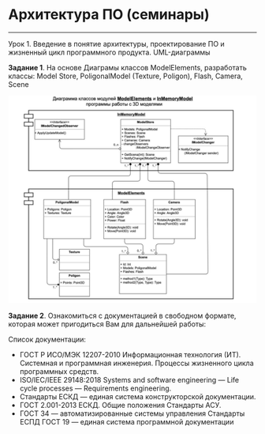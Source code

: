 # Архитектура ПО (семинары)

***

Урок 1. Введение в понятие архитектуры, проектирование ПО и жизненный цикл программного продукта. UML-диаграммы

**Задание 1**. На основе Диаграмы классов ModelElements, разработать классы: Model Store, PoligonalModel (Texture, Poligon), Flash, Camera, Scene

![UML](./img/UML.png)

**Задание 2**. Ознакомиться с документацией в свободном формате, которая может пригодиться Вам для дальнейшей работы:

Список документации:

* ГОСТ Р ИСО/МЭК 12207-2010 Информационная технология (ИТ). Системная и программная инженерия. Процессы жизненного цикла программных средств.
* ISO/IEC/IEEE 29148:2018 Systems and software engineering — Life cycle processes — Requirements engineering.
* Стандарты ЕСКД — единая система конструкторской документации.
* ГОСТ 2.001-2013 ЕСКД. Общие положения Стандарты АСУ.
* ГОСТ 34 — автоматизированные системы управления Стандарты ЕСПД ГОСТ 19 — единая система программной документации